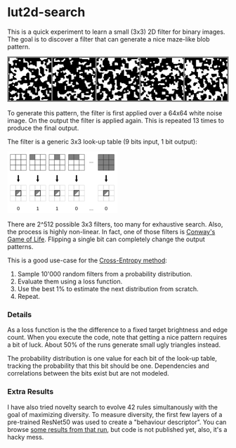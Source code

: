 # lut2d-search

This is a quick experiment to learn a small (3x3) 2D filter for binary images. The goal is to discover a filter that can generate a nice maze-like blob pattern.

![example output images](docu/example-results.png?raw=true)

To generate this pattern, the filter is first applied over a 64x64 white noise image. On the output the filter is applied again. This is repeated 13 times to produce the final output.

The filter is a generic 3x3 look-up table (9 bits input, 1 bit output):

![3x3 look-up table filter](docu/3x3-filter-lut.png?raw=true)

There are 2^512 possible 3x3 filters, too many for exhaustive search. Also, the process is highly non-linear. In fact, one of those filters is [Conway's Game of Life](https://en.wikipedia.org/wiki/Conway%27s_Game_of_Life). Flipping a single bit can completely change the output patterns.

This is a good use-case for the [Cross-Entropy method](https://en.wikipedia.org/wiki/Cross-Entropy_Method):

1. Sample 10'000 random filters from a probability distribution.
2. Evaluate them using a loss function.
3. Use the best 1% to estimate the next distribution from scratch.
4. Repeat.

### Details

As a loss function is the the difference to a fixed target brightness and edge count. When you execute the code, note that getting a nice pattern requires a bit of luck. About 50% of the runs generate small ugly triangles instead.

The probability distribution is one value for each bit of the look-up table, tracking the probability that this bit should be one. Dependencies and correlations between the bits exist but are not modeled.

### Extra Results

I have also tried novelty search to evolve 42 rules simultanously with the goal of maximizing diversity. To measure diversity, the first few layers of a pre-trained ResNet50 was used to create a "behaviour descriptor". You can browse [some results from that run](https://log2.ch/diversity-lut-search/), but code is not published yet, also, it's a hacky mess.
